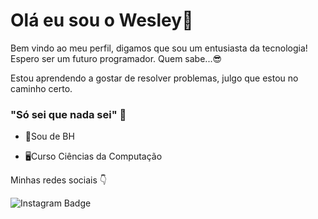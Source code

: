 

# Olá eu sou o Wesley👋

Bem vindo ao meu perfil, digamos que sou um entusiasta da tecnologia! Espero ser um futuro programador. Quem sabe...😎

Estou aprendendo a gostar de resolver problemas, julgo que estou no caminho certo. 


### "Só sei que nada sei" 🤔

- 📍Sou de BH

- 🖥️Curso Ciências da Computação

Minhas redes sociais 👇

![Instagram Badge](https://img.shields.io/badge/Instagram-E4405F?style=for-the-badge&logo=instagram&logoColor=white&link=https://www.instagram.com/wesleyspilar/)


